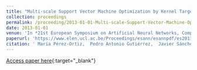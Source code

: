 ```yaml
---
title: "Multi-scale Support Vector Machine Optimization by Kernel Target-Alignment"
collection: proceedings
permalink: /proceeding/2013-01-01-Multi-scale-Support-Vector-Machine-Optimization-by-Kernel-Target-Alignment
date: 2013-01-01
venue: 'In *21st European Symposium on Artificial Neural Networks, Computational Intelligence and Machine Learning (ESANN2013)*'
paperurl: 'https://www.elen.ucl.ac.be/Proceedings/esann/esannpdf/es2013-21.pdf'
citation: ' María Pérez-Ortiz,  Pedro Antonio Gutiérrez,  Javier Sánchez-Monedero,  César Hervás-Martínez, &quot;Multi-scale Support Vector Machine Optimization by Kernel Target-Alignment.&quot; In *21st European Symposium on Artificial Neural Networks, Computational Intelligence and Machine Learning (ESANN2013)*, 2013, Bruges, Belgium, pp.391-396.'
---
```

[Access paper here](https://www.elen.ucl.ac.be/Proceedings/esann/esannpdf/es2013-21.pdf){:target="_blank"}
